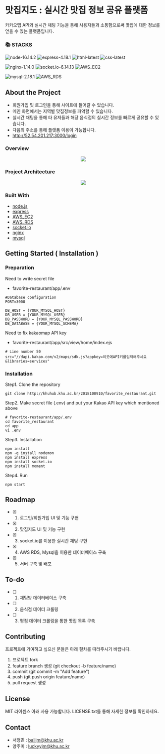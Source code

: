 # 맛집지도 : 실시간 맛집 정보 공유 플랫폼

카카오맵 API와 실시간 채팅 기능을 통해 사용자들과 소통함으로써 맛집에 대한 정보를 얻을 수 있는 플랫폼입니다.

### 📚 STACKS

![node-16.14.2](https://img.shields.io/badge/Node-16.14.2-green)
![express-4.18.1](https://img.shields.io/badge/Express-4.18.1-green)
![html-latest](https://img.shields.io/badge/html-5.2-green)
![css-latest](https://img.shields.io/badge/css-3-green)

![nginx-1.14.0](https://img.shields.io/badge/nginx-1.14.0-blue)
![socket.io-6.14.13](https://img.shields.io/badge/socket.io-6.14.13-blue)
![AWS_EC2](https://img.shields.io/badge/AWS_EC2-blue)

![mysql-2.18.1](https://img.shields.io/badge/Mysql-2.18.1-yellowgreen)
![AWS_RDS](https://img.shields.io/badge/AWS_RDS-yellowgreen)

## About the Project

- 회원가입 및 로그인을 통해 사이트에 들어갈 수 있습니다.
- 메인 화면에서는 지역별 맛집정보를 파악할 수 있습니다.
- 실시간 채팅을 통해 타 유저들과 해당 음식점의 실시간 정보를 빠르게 공유할 수 있습니다.
- 다음의 주소를 통해 플랫폼 이용이 가능합니다.
- http://52.54.201.217:3000/login

### Overview
<div align="center">
    <img src="/uploads/4205b64858a27863e564579998ce0461/overview.png">
</div>

### Project Architecture

<div align="center">
    <img src="/uploads/af7ba588e17279d3f7713b5bf3662f66/아키텍처.png">
</div>

### Built With

- [node.js](https://nodejs.org/ko/)
- [express](https://expressjs.com/ko/)
- [AWS_EC2](https://aws.amazon.com/ko/)
- [AWS_RDS](https://aws.amazon.com/ko/)
- [socket.io](https://socket.io/)
- [nginx](https://www.nginx.com/)
- [mysql](https://www.mysql.com/)

## Getting Started ( Installation )

### Preparation

Need to write secret file

- favorite-restaurant/app/.env

```
#Database configuration
PORT=3000

DB_HOST = {YOUR_MYSQL_HOST}
DB_USER = {YOUR_MYSQL_USER}
DB_PASSWORD = {YOUR_MYSQL_PASSWORD}
DB_DATABASE = {YOUR_MYSQL_SCHEMA}
```

Need to fix kakaomap API key

- favorite-restaurant/app/src/view/home/index.ejs

```
# Line number 50
src="//dapi.kakao.com/v2/maps/sdk.js?appkey=이곳에API키를입력해주세요&libraries=services"

```

### Installation

Step1. Clone the repository

```
git clone http://khuhub.khu.ac.kr/2018100910/favorite_restaurant.git
```

Step2. Make secret file (.env) and put your Kakao API key which mentioned above

```
# favorite-restaurant/app/.env
cd favorite_restaurant
cd app
vi .env
```

Step3. Installation

```
npm install
npm -g install nodemon
npm install express
npm install socket.io
npm install moment
```

Step4. Run

```
npm start
```

## Roadmap

- [x] 1. 로그인/회원가입 UI 및 기능 구현
- [x] 2. 맛집지도 UI 및 기능 구현
- [x] 3. socket.io를 이용한 실시간 채팅 구현
- [x] 4. AWS RDS, Mysql을 이용한 데이터베이스 구축
- [x] 5. 서버 구축 및 배포

## To-do

- [ ] 1. 채팅방 데이터베이스 구축
- [ ] 2. 음식점 데이터 크롤링
- [ ] 3. 평점 데이터 크롤링을 통한 맛집 목록 구축

## Contributing

프로젝트에 기여하고 싶으신 분들은 아래 절차를 따라주시기 바랍니다.

1. 프로젝트 fork
2. feature branch 생성 (git checkout -b feature/name)
3. commit (git commit -m "Add feature")
4. push (git push origin feature/name)
5. pull request 생성

## License

MIT 라이센스 아래 사용 가능합니다. LICENSE.txt를 통해 자세한 정보를 확인하세요.

## Contact

- 서정민 : balljm@khu.ac.kr
- 양주미 : luckyyjm@khu.ac.kr
